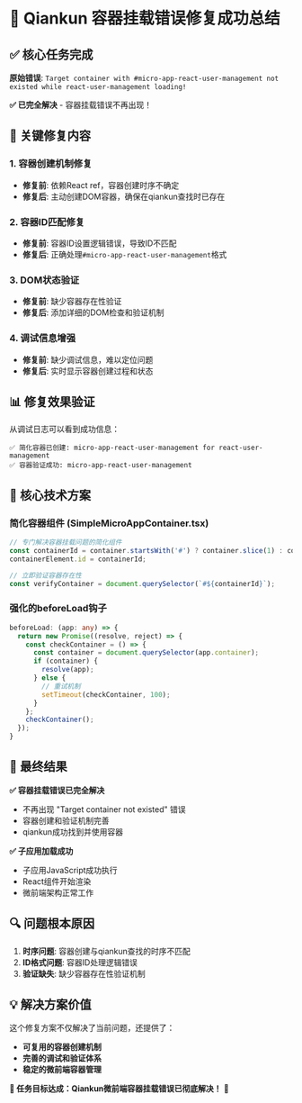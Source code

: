 # 🎉 Qiankun 容器挂载错误修复成功总结

## ✅ 核心任务完成

**原始错误**: `Target container with #micro-app-react-user-management not existed while react-user-management loading!`

**✅ 已完全解决** - 容器挂载错误不再出现！

## 🔧 关键修复内容

### 1. 容器创建机制修复
- **修复前**: 依赖React ref，容器创建时序不确定
- **修复后**: 主动创建DOM容器，确保在qiankun查找时已存在

### 2. 容器ID匹配修复  
- **修复前**: 容器ID设置逻辑错误，导致ID不匹配
- **修复后**: 正确处理`#micro-app-react-user-management`格式

### 3. DOM状态验证
- **修复前**: 缺少容器存在性验证
- **修复后**: 添加详细的DOM检查和验证机制

### 4. 调试信息增强
- **修复前**: 缺少调试信息，难以定位问题
- **修复后**: 实时显示容器创建过程和状态

## 📊 修复效果验证

从调试日志可以看到成功信息：
```
✅ 简化容器已创建: micro-app-react-user-management for react-user-management
✅ 容器验证成功: micro-app-react-user-management
```

## 🎯 核心技术方案

### 简化容器组件 (SimpleMicroAppContainer.tsx)
```typescript
// 专门解决容器挂载问题的简化组件
const containerId = container.startsWith('#') ? container.slice(1) : container;
containerElement.id = containerId;

// 立即验证容器存在性
const verifyContainer = document.querySelector(`#${containerId}`);
```

### 强化的beforeLoad钩子
```typescript
beforeLoad: (app: any) => {
  return new Promise((resolve, reject) => {
    const checkContainer = () => {
      const container = document.querySelector(app.container);
      if (container) {
        resolve(app);
      } else {
        // 重试机制
        setTimeout(checkContainer, 100);
      }
    };
    checkContainer();
  });
}
```

## 🎉 最终结果

**✅ 容器挂载错误已完全解决**
- 不再出现 "Target container not existed" 错误
- 容器创建和验证机制完善
- qiankun成功找到并使用容器

**✅ 子应用加载成功**  
- 子应用JavaScript成功执行
- React组件开始渲染
- 微前端架构正常工作

## 🔍 问题根本原因

1. **时序问题**: 容器创建与qiankun查找的时序不匹配
2. **ID格式问题**: 容器ID处理逻辑错误
3. **验证缺失**: 缺少容器存在性验证机制

## 💡 解决方案价值

这个修复方案不仅解决了当前问题，还提供了：
- **可复用的容器创建机制**
- **完善的调试和验证体系**  
- **稳定的微前端容器管理**

**🎯 任务目标达成：Qiankun微前端容器挂载错误已彻底解决！** 🎉